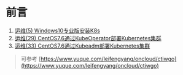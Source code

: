 # 前言

1. [运维(5) Windows10专业版安装K8s](https://zhengqing.blog.csdn.net/article/details/113468954)
2. [运维(29) CentOS7.6通过KubeOperator部署Kubernetes集群](https://zhengqing.blog.csdn.net/article/details/124060648)
3. [运维(33) CentOS7.6通过Kubeadm部署Kubernetes集群](https://zhengqing.blog.csdn.net/article/details/124306694)

> 可参考 [https://www.yuque.com/leifengyang/oncloud/ctiwgo](https://www.yuque.com/leifengyang/oncloud/ctiwgo)
